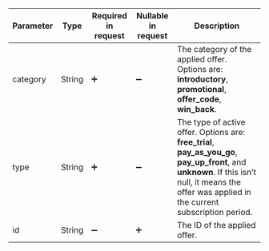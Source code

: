<!--- Offer.md --->

| Parameter | Type   | Required in request | Nullable in request | Description                                                  |
| --------- | ------ | ------------------- | ------------------- | ------------------------------------------------------------ |
| category  | String | :heavy_plus_sign:   | :heavy_minus_sign:  | The category of the applied offer. Options are: **introductory**, **promotional**, **offer_code**, **win_back**. |
| type      | String | :heavy_plus_sign:   | :heavy_minus_sign:  | The type of active offer. Options are: **free_trial**, **pay_as_you_go**, **pay_up_front**, and **unknown**. If this isn’t null, it means the offer was applied in the current subscription period. |
| id        | String | :heavy_minus_sign:  | :heavy_plus_sign:   | The ID of the applied offer.                                 |
